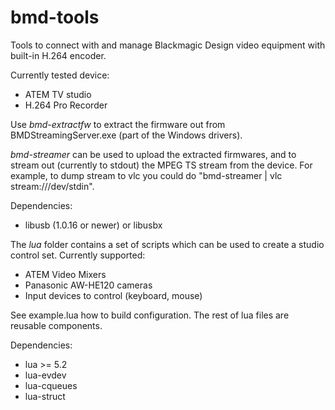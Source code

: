 bmd-tools
=========

Tools to connect with and manage Blackmagic Design video
equipment with built-in H.264 encoder.

Currently tested device:

 * ATEM TV studio
 * H.264 Pro Recorder

Use *bmd-extractfw* to extract the firmware out from
BMDStreamingServer.exe (part of the Windows drivers).

*bmd-streamer* can be used to upload the extracted firmwares,
and to stream out (currently to stdout) the MPEG TS stream
from the device. For example, to dump stream to vlc you could
do "bmd-streamer | vlc stream:///dev/stdin".

Dependencies:
 * libusb (1.0.16 or newer) or libusbx

The *lua* folder contains a set of scripts which can be used
to create a studio control set. Currently supported:
 * ATEM Video Mixers
 * Panasonic AW-HE120 cameras
 * Input devices to control (keyboard, mouse)

See example.lua how to build configuration. The rest of lua
files are reusable components.

Dependencies:
 * lua >= 5.2
 * lua-evdev
 * lua-cqueues
 * lua-struct

